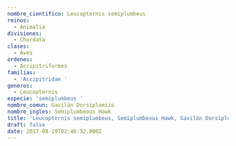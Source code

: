 ```yaml
---
nombre_cientifico: Leucopternis semiplumbeus
reinos:
  - Animalia
divisiones:
  - Chordata
clases:
  - Aves
ordenes:
  - Accipitriformes
familias:
  - 'Accipitridae '
generos:
  - Leucopternis
especie: 'semiplumbeus '
nombre_comun: Gavilán Dorsiplomizo
nombre_ingles: Semiplumbeous Hawk
title: 'Leucopternis semiplumbeus, Semiplumbeous Hawk, Gavilán Dorsiplomizo'
draft: false
date: 2017-08-19T02:46:32.000Z
---
```


